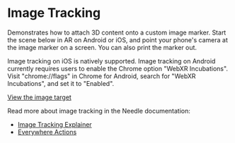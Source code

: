 # Image Tracking

Demonstrates how to attach 3D content onto a custom image marker.
Start the scene below in AR on Android or iOS, and point your phone's camera at the image marker on a screen.
You can also print the marker out.  

Image tracking on iOS is natively supported. 
Image tracking on Android currently requires users to enable the Chrome option "WebXR Incubations". 
Visit "chrome://flags" in Chrome for Android, search for "WebXR Incubations", and set it to "Enabled". 

[View the image target](https://engine.needle.tools/samples-uploads/image-tracking/assets/needle-marker.png)

Read more about image tracking in the Needle documentation:   
- [Image Tracking Explainer](https://engine.needle.tools/docs/xr.html#image-tracking)  
- [Everywhere Actions](https://engine.needle.tools/docs/everywhere-actions.html#image-tracking)
